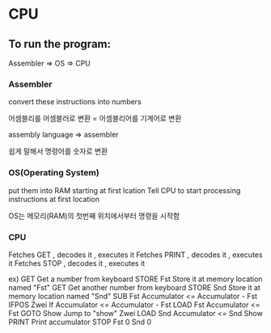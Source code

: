 # CPU

## To run the program:

Assembler => OS => CPU


### Assembler

convert these instructions into numbers

어셈블리를 어셈블러로 변환 = 어셈블리어를 기계어로 변환

assembly language => assembler

쉽게 말해서 명령어를 숫자로 변환

### OS(Operating System)

put them into RAM starting at first lcation
Tell CPU to start processing instructions at first location

OS는 메모리(RAM)의 첫번째 위치에서부터 명령을 시작함

### CPU

Fetches GET , decodes it , executes it
Fetches PRINT , decodes it , executes it
Fetches STOP , decodes it , executes it

ex)
GET   Get a number from keyboard
STORE Fst   Store it at memory location named "Fst"
GET   Get another number from keyboard
STORE Snd   Store it at memory location named "Snd"
SUB Fst   Accumulator <= Accumulator - Fst
IFPOS Zwei    If Accumulator <= Accumulator - Fst
LOAD Fst    Accumulator <= Fst
GOTO Show   Jump to "show"
Zwei LOAD Snd   Accumulator <= Snd
Show PRINT    Print accumulator
STOP
Fst   0
Snd   0
